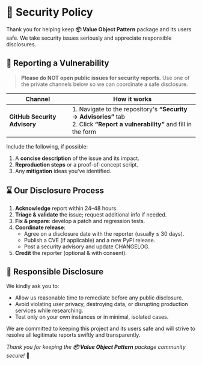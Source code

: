 # 🔐 Security Policy

Thank you for helping keep **📦 Value Object Pattern** package and its users safe.
We take security issues seriously and appreciate responsible disclosures.

## 📣 Reporting a Vulnerability

> **Please do NOT open public issues for security reports.**
> Use one of the private channels below so we can coordinate a safe disclosure.

| Channel                      | How it works                                                                                                                  |
| ---------------------------- | ----------------------------------------------------------------------------------------------------------------------------- |
| **GitHub Security Advisory** | 1. Navigate to the repository's **“Security → Advisories”** tab<br>2. Click **“Report a vulnerability”** and fill in the form |

Include the following, if possible:

1. A **concise description** of the issue and its impact.
2. **Reproduction steps** or a proof-of-concept script.
3. Any **mitigation** ideas you've identified.

## ⌛ Our Disclosure Process

1. **Acknowledge** report within 24–48 hours.
2. **Triage & validate** the issue; request additional info if needed.
3. **Fix & prepare**: develop a patch and regression tests.
4. **Coordinate release**:
   - Agree on a disclosure date with the reporter (usually ≤ 30 days).
   - Publish a CVE (if applicable) and a new PyPI release.
   - Post a security advisory and update CHANGELOG.
5. **Credit** the reporter (optional & with consent).

## 🙏 Responsible Disclosure

We kindly ask you to:

- Allow us reasonable time to remediate before any public disclosure.
- Avoid violating user privacy, destroying data, or disrupting production services while researching.
- Test only on your own instances or in minimal, isolated cases.

We are committed to keeping this project and its users safe and will strive to resolve all legitimate reports swiftly and transparently.

_Thank you for keeping the **📦 Value Object Pattern** package community secure!_ 🔐

